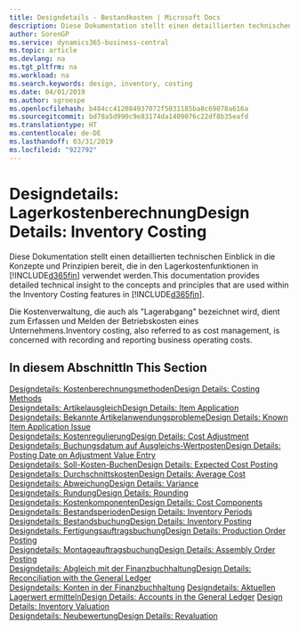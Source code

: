```yaml
---
title: Designdetails - Bestandkosten | Microsoft Docs
description: Diese Dokumentation stellt einen detaillierten technischen Einblick in die Konzepte und Prinzipien bereit, die in den Lagerkostenfunktionen in Business Central verwendet werden.
author: SorenGP
ms.service: dynamics365-business-central
ms.topic: article
ms.devlang: na
ms.tgt_pltfrm: na
ms.workload: na
ms.search.keywords: design, inventory, costing
ms.date: 04/01/2019
ms.author: sgroespe
ms.openlocfilehash: b484cc412084937072f5031185ba8c69078a616a
ms.sourcegitcommit: bd78a5d990c9e83174da1409076c22df8b35eafd
ms.translationtype: HT
ms.contentlocale: de-DE
ms.lasthandoff: 03/31/2019
ms.locfileid: "922792"
---
```

# <a name="design-details-inventory-costing"></a><span data-ttu-id="0f13a-103">Designdetails: Lagerkostenberechnung</span><span class="sxs-lookup"><span data-stu-id="0f13a-103">Design Details: Inventory Costing</span></span>
<span data-ttu-id="0f13a-104">Diese Dokumentation stellt einen detaillierten technischen Einblick in die Konzepte und Prinzipien bereit, die in den Lagerkostenfunktionen in [!INCLUDE[d365fin](includes/d365fin_md.md)] verwendet werden.</span><span class="sxs-lookup"><span data-stu-id="0f13a-104">This documentation provides detailed technical insight to the concepts and principles that are used within the Inventory Costing features in [!INCLUDE[d365fin](includes/d365fin_md.md)].</span></span>  

<span data-ttu-id="0f13a-105">Die Kostenverwaltung, die auch als "Lagerabgang" bezeichnet wird, dient zum Erfassen und Melden der Betriebskosten eines Unternehmens.</span><span class="sxs-lookup"><span data-stu-id="0f13a-105">Inventory costing, also referred to as cost management, is concerned with recording and reporting business operating costs.</span></span>  

## <a name="in-this-section"></a><span data-ttu-id="0f13a-106">In diesem Abschnitt</span><span class="sxs-lookup"><span data-stu-id="0f13a-106">In This Section</span></span>  
[<span data-ttu-id="0f13a-107">Designdetails: Kostenberechnungsmethoden</span><span class="sxs-lookup"><span data-stu-id="0f13a-107">Design Details: Costing Methods</span></span>](design-details-costing-methods.md)  
[<span data-ttu-id="0f13a-108">Designdetails: Artikelausgleich</span><span class="sxs-lookup"><span data-stu-id="0f13a-108">Design Details: Item Application</span></span>](design-details-item-application.md)  
[<span data-ttu-id="0f13a-109">Designdetails: Bekannte Artikelanwendungsprobleme</span><span class="sxs-lookup"><span data-stu-id="0f13a-109">Design Details: Known Item Application Issue</span></span>](design-details-inventory-zero-level-open-item-ledger-entries.md)  
[<span data-ttu-id="0f13a-110">Designdetails: Kostenregulierung</span><span class="sxs-lookup"><span data-stu-id="0f13a-110">Design Details: Cost Adjustment</span></span>](design-details-cost-adjustment.md)  
[<span data-ttu-id="0f13a-111">Designdetails: Buchungsdatum auf Ausgleichs-Wertposten</span><span class="sxs-lookup"><span data-stu-id="0f13a-111">Design Details: Posting Date on Adjustment Value Entry</span></span>](design-details-inventory-adjustment-value-entry-posting-date.md)  
[<span data-ttu-id="0f13a-112">Designdetails: Soll-Kosten-Buchen</span><span class="sxs-lookup"><span data-stu-id="0f13a-112">Design Details: Expected Cost Posting</span></span>](design-details-expected-cost-posting.md)  
[<span data-ttu-id="0f13a-113">Designdetails: Durchschnittskosten</span><span class="sxs-lookup"><span data-stu-id="0f13a-113">Design Details: Average Cost</span></span>](design-details-average-cost.md)  
[<span data-ttu-id="0f13a-114">Designdetails: Abweichung</span><span class="sxs-lookup"><span data-stu-id="0f13a-114">Design Details: Variance</span></span>](design-details-variance.md)  
[<span data-ttu-id="0f13a-115">Designdetails: Rundung</span><span class="sxs-lookup"><span data-stu-id="0f13a-115">Design Details: Rounding</span></span>](design-details-rounding.md)  
[<span data-ttu-id="0f13a-116">Designdetails: Kostenkomponenten</span><span class="sxs-lookup"><span data-stu-id="0f13a-116">Design Details: Cost Components</span></span>](design-details-cost-components.md)  
[<span data-ttu-id="0f13a-117">Designdetails: Bestandsperioden</span><span class="sxs-lookup"><span data-stu-id="0f13a-117">Design Details: Inventory Periods</span></span>](design-details-inventory-periods.md)  
[<span data-ttu-id="0f13a-118">Designdetails: Bestandsbuchung</span><span class="sxs-lookup"><span data-stu-id="0f13a-118">Design Details: Inventory Posting</span></span>](design-details-inventory-posting.md)  
[<span data-ttu-id="0f13a-119">Designdetails: Fertigungsauftragsbuchung</span><span class="sxs-lookup"><span data-stu-id="0f13a-119">Design Details: Production Order Posting</span></span>](design-details-production-order-posting.md)  
[<span data-ttu-id="0f13a-120">Designdetails: Montageauftragsbuchung</span><span class="sxs-lookup"><span data-stu-id="0f13a-120">Design Details: Assembly Order Posting</span></span>](design-details-assembly-order-posting.md)  
[<span data-ttu-id="0f13a-121">Designdetails: Abgleich mit der Finanzbuchhaltung</span><span class="sxs-lookup"><span data-stu-id="0f13a-121">Design Details: Reconciliation with the General Ledger</span></span>](design-details-reconciliation-with-the-general-ledger.md)  
<span data-ttu-id="0f13a-122">[Designdetails: Konten in der Finanzbuchhaltung](design-details-accounts-in-the-general-ledger.md)
[Designdetails: Aktuellen Lagerwert ermitteln](design-details-inventory-valuation.md)</span><span class="sxs-lookup"><span data-stu-id="0f13a-122">[Design Details: Accounts in the General Ledger](design-details-accounts-in-the-general-ledger.md)
[Design Details: Inventory Valuation](design-details-inventory-valuation.md)</span></span>  
[<span data-ttu-id="0f13a-123">Designdetails: Neubewertung</span><span class="sxs-lookup"><span data-stu-id="0f13a-123">Design Details: Revaluation</span></span>](design-details-revaluation.md)
